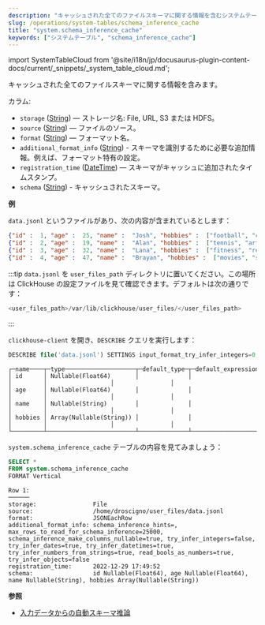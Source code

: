 ```yaml
---
description: "キャッシュされた全てのファイルスキーマに関する情報を含むシステムテーブル。"
slug: /operations/system-tables/schema_inference_cache
title: "system.schema_inference_cache"
keywords: ["システムテーブル", "schema_inference_cache"]
---
```

import SystemTableCloud from '@site/i18n/jp/docusaurus-plugin-content-docs/current/_snippets/_system_table_cloud.md';

<SystemTableCloud/>

キャッシュされた全てのファイルスキーマに関する情報を含みます。

カラム:
- `storage` ([String](/sql-reference/data-types/string.md)) — ストレージ名: File, URL, S3 または HDFS。
- `source` ([String](/sql-reference/data-types/string.md)) — ファイルのソース。
- `format` ([String](/sql-reference/data-types/string.md)) — フォーマット名。
- `additional_format_info` ([String](/sql-reference/data-types/string.md)) - スキーマを識別するために必要な追加情報。例えば、フォーマット特有の設定。
- `registration_time` ([DateTime](/sql-reference/data-types/datetime.md)) — スキーマがキャッシュに追加されたタイムスタンプ。
- `schema` ([String](/sql-reference/data-types/string.md)) - キャッシュされたスキーマ。

**例**

`data.jsonl` というファイルがあり、次の内容が含まれているとします：
```json
{"id" :  1, "age" :  25, "name" :  "Josh", "hobbies" :  ["football", "cooking", "music"]}
{"id" :  2, "age" :  19, "name" :  "Alan", "hobbies" :  ["tennis", "art"]}
{"id" :  3, "age" :  32, "name" :  "Lana", "hobbies" :  ["fitness", "reading", "shopping"]}
{"id" :  4, "age" :  47, "name" :  "Brayan", "hobbies" :  ["movies", "skydiving"]}
```

:::tip
`data.jsonl` を `user_files_path` ディレクトリに置いてください。この場所は ClickHouse の設定ファイルを見て確認できます。デフォルトは次の通りです：
```sql
<user_files_path>/var/lib/clickhouse/user_files/</user_files_path>
```
:::

`clickhouse-client` を開き、`DESCRIBE` クエリを実行します：

```sql
DESCRIBE file('data.jsonl') SETTINGS input_format_try_infer_integers=0;
```

```response
┌─name────┬─type────────────────────┬─default_type─┬─default_expression─┬─comment─┬─codec_expression─┬─ttl_expression─┐
│ id      │ Nullable(Float64)       │              │                    │         │                  │                │
│ age     │ Nullable(Float64)       │              │                    │         │                  │                │
│ name    │ Nullable(String)        │              │                    │         │                  │                │
│ hobbies │ Array(Nullable(String)) │              │                    │         │                  │                │
└─────────┴─────────────────────────┴──────────────┴────────────────────┴─────────┴──────────────────┴────────────────┘
```

`system.schema_inference_cache` テーブルの内容を見てみましょう：

```sql
SELECT *
FROM system.schema_inference_cache
FORMAT Vertical
```
```response
Row 1:
──────
storage:                File
source:                 /home/droscigno/user_files/data.jsonl
format:                 JSONEachRow
additional_format_info: schema_inference_hints=, max_rows_to_read_for_schema_inference=25000, schema_inference_make_columns_nullable=true, try_infer_integers=false, try_infer_dates=true, try_infer_datetimes=true, try_infer_numbers_from_strings=true, read_bools_as_numbers=true, try_infer_objects=false
registration_time:      2022-12-29 17:49:52
schema:                 id Nullable(Float64), age Nullable(Float64), name Nullable(String), hobbies Array(Nullable(String))
```

**参照**
- [入力データからの自動スキーマ推論](/interfaces/schema-inference.md)
